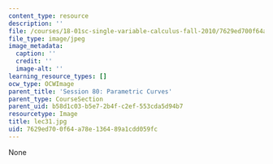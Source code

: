 ```yaml
---
content_type: resource
description: ''
file: /courses/18-01sc-single-variable-calculus-fall-2010/7629ed700f64a78e136489a1cdd059fc_lec31.jpg
file_type: image/jpeg
image_metadata:
  caption: ''
  credit: ''
  image-alt: ''
learning_resource_types: []
ocw_type: OCWImage
parent_title: 'Session 80: Parametric Curves'
parent_type: CourseSection
parent_uid: b58d1c03-b5e7-2b4f-c2ef-553cda5d94b7
resourcetype: Image
title: lec31.jpg
uid: 7629ed70-0f64-a78e-1364-89a1cdd059fc
---
```

None

